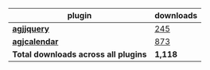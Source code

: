 plugin|downloads
------|----------
[**agjjquery**](https://www.npmjs.com/package/agjjquery)|[245](https://www.npmjs.com/package/agjjquery)
[**agjcalendar**](https://www.npmjs.com/package/agjcalendar)|[873](https://www.npmjs.com/package/agjcalendar)
**Total downloads across all plugins**|**1,118**
